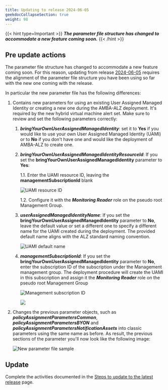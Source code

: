 ```yaml
---
title: Updating to release 2024-06-05
geekdocCollapseSection: true
weight: 98
---
```


{{< hint type=Important >}}
**_The parameter file structure has changed to accommodate a new feature coming soon._**
{{< /hint >}}

## Pre update actions

The parameter file structure has changed to accommodate a new feature coming soon. For this reason, updating from release [2024-06-05](../../Whats-New#2024-06-05) requires the alignment of the parameter file structure you have been using so far with the new one coming with the release.

In particular the new parameter file has the following differences:

1. Contains new parameters for using an existing User Assigned Managed Identity or creating a new one during the AMBA-ALZ deployment. It's required by the new hybrid virtual machine alert set. Make sure to review and set the following parameters correctly:

   1. **_bringYourOwnUserAssignedManagedIdentity_**: set it to **Yes** if you would like to use your own User Assigned Managed Identity (UAMI) or to **No** if you don't have one and would like the deployment of AMBA-ALZ to create one.

   2. **_bringYourOwnUserAssignedManagedIdentityResourceId_**: If you set the **bringYourOwnUserAssignedManagedIdentity** parameter to **Yes**:

      1.1. Enter the UAMI resource ID, leaving the **managementSubscriptionId** blank

      ![UAMI resource ID](../../media/alz-BYO-UAMI.png)

      1.2. Configure it with the **_Monitoring Reader_** role on the pseudo root Management Group.

   3. **_userAssignedManagedIdentityName_**: If you set the **bringYourOwnUserAssignedManagedIdentity** parameter to **No**, leave the default value or set a different one to specify a different name for the UAMI created during the deployment. The provided default name aligns with the ALZ standard naming convention.

      ![UAMI default name](../../media/alz-UAMI-Default-Name.png)

   4. **_managementSubscriptionId_**: If you set the **bringYourOwnUserAssignedManagedIdentity** parameter to **No**, enter the subscription ID of the subscription under the Management management group. The deployment procedure will create the UAMI in this subscription and assign it the **_Monitoring Reader_** role on the pseudo root Management Group

      ![Management subscription ID](../../media/alz-ManagementSubscription.png)

      ![](../../media/alz-UAMI-Management-SubscriptionID.png)

2. Changes the previous parameter objects, such as **_policyAssignmentParametersCommon_**, **_policyAssignmentParametersBYON_** and **_policyAssignmentParametersNotificationAssets_** into classic parameters using the same name as before. As result, the previous sections of the parameter you'll now look like the following image:

   ![New parameter file sample](../../media/alz-New-ParamterFile-Structure.png)

## Update

Complete the activities documented in the [Steps to update to the latest release](.._index#steps-to-update-to-the-latest-release) page.
